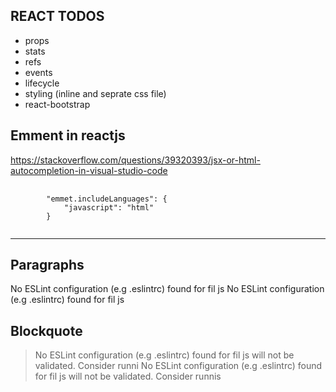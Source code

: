 ## REACT TODOS
* props
* stats
* refs
* events
* lifecycle
* styling (inline and seprate css file)
* react-bootstrap

## Emment in reactjs
https://stackoverflow.com/questions/39320393/jsx-or-html-autocompletion-in-visual-studio-code

<pre>
    <code>
        "emmet.includeLanguages": {
            "javascript": "html"
        }
    </code>
</pre>

***

## Paragraphs ##
<p>
    No ESLint configuration (e.g .eslintrc) found for fil js No ESLint configuration (e.g .eslintrc) found for fil js 
</p>

## Blockquote ##
> No ESLint configuration (e.g .eslintrc) found for fil js 
>  will not be validated. Consider runni
> No ESLint configuration (e.g .eslintrc) found for fil js 
>  will not be validated. Consider runnis

 